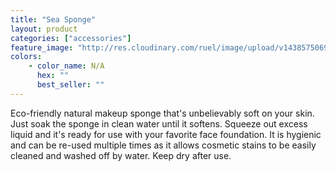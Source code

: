 ```yaml
---
title: "Sea Sponge"
layout: product
categories: ["accessories"]
feature_image: "http://res.cloudinary.com/ruel/image/upload/v1438575069/fs/Sea_Sponge_P1016076.jpg"
colors:
    - color_name: N/A
      hex: ""
      best_seller: ""
---
```

Eco-friendly natural makeup sponge that's unbelievably soft on your skin. Just soak the sponge in clean water until it softens. Squeeze out excess liquid and it's ready for use with your favorite face foundation. It is hygienic and can be re-used multiple times as it allows cosmetic stains to be easily cleaned and washed off by water. Keep dry after use.